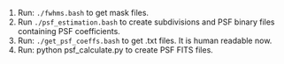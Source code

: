 1. Run: `./fwhms.bash` to get mask files.
2. Run `./psf_estimation.bash` to create subdivisions and PSF binary files containing PSF coefficients.
3. Run: `./get_psf_coeffs.bash` to get .txt files. It is human readable now.
4. Run: python psf_calculate.py to create PSF FITS files.
